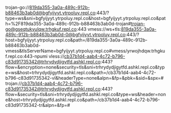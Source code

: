 trojan-go://819da355-3a0a-489c-912b-b88463b3ab0d@bgfyijyyt.ytrpoluy.repl.co:443/?type=ws&sni=bgfyijyyt.ytrpoluy.repl.co&host=bgfyijyyt.ytrpoluy.repl.co&path=%2F819da355-3a0a-489c-912b-b88463b3ab0d-trojan#trojan-go@gseqtukyulqw.trhgkuf.repl.co:443
vmess://ws+tls:819da355-3a0a-489c-912b-b88463b3ab0d-0@bgfyijyyt.ytrpoluy.repl.co:443/?host=bgfyijyyt.ytrpoluy.repl.co&path=/819da355-3a0a-489c-912b-b88463b3ab0d-vmess&tlsServerName=bgfyijyyt.ytrpoluy.repl.co#vmess/yrwojhdqw.trhgkuf.repl.co:443-npumi
vless://cb37b1d4-aab4-4c72-b796-c83d91735342@trhrydydjigytfd.ashkl.repl.co:443?flow=&encryption=none&security=tls&sni=trhrydydjigytfd.ashkl.repl.co&type=ws&host=trhrydydjigytfd.ashkl.repl.co&path=/cb37b1d4-aab4-4c72-b796-c83d91735342-vl&headerType=none&alpn=&fp=&pbk=&sid=&spx=# 
trojan://cb37b1d4-aab4-4c72-b796-c83d91735342@trhrydydjigytfd.ashkl.repl.co:443?flow=&security=tls&sni=trhrydydjigytfd.ashkl.repl.co&type=ws&header=none&host=trhrydydjigytfd.ashkl.repl.co&path=/cb37b1d4-aab4-4c72-b796-c83d91735342-tr&alpn=&fp=#
